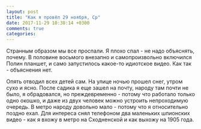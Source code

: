 ```yaml
---
layout: post
title: "Как я провёл 29 ноября, Ср"
date: 2017-11-29 10:38:14 +0300
comments: true
categories: 
---
```

Странным образом мы все проспали. Я плохо спал - не надо объяснять, почему. В половине восьмого внезапно и самопроизвольно включился Полин планшет, и само запустилось какое-то идиотское видео. Как так - объяснения нет.

Опять отводил всех детей сам. На улице ночью прошел снег, утром сухо и ясно. После садика я еще зашел на почту, народу там почти не было, я обрадовался, но преждевременно - потому что работало только одно окошко, и даже из двух человек можно устроить непроходимую очередь. В метро народу довольно мало - потому что я относительно поздно ехал. Для интереса снял телефоном два маленьких шпионских видео - как я вхожу в метро на Сходненской и как выхожу на 1905 года.